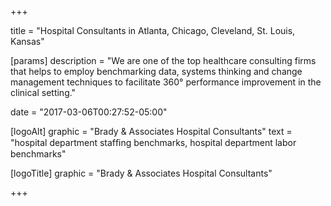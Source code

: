 +++

title = "Hospital Consultants in Atlanta, Chicago, Cleveland, St. Louis, Kansas"

[params]
  description = "We are one of the top healthcare consulting firms that helps to employ benchmarking data, systems thinking and change management techniques to facilitate 360° performance improvement in the clinical setting."

date = "2017-03-06T00:27:52-05:00"

[logoAlt]
  graphic = "Brady & Associates Hospital Consultants"
  text = "hospital department stafﬁng benchmarks, hospital department labor benchmarks"

[logoTitle]
  graphic = "Brady & Associates Hospital Consultants"

+++
